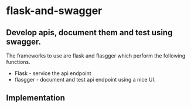 # flask-and-swagger
## Develop apis, document them and test using swagger.
The frameworks to use are flask and flasgger which perform the following functions.
* Flask - service the api endpoint
* flasgger - document and test api endpoint using a nice UI.

## Implementation
